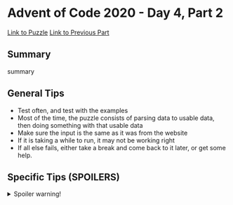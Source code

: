 # Advent of Code 2020 - Day 4, Part 2

[Link to Puzzle](https://adventofcode.com/2020/day/4#part2)
[Link to Previous Part](https://github.com/CodingAP/unofficial-aoc-syllabus/blob/main/years/2020/day4/part1.md)

## Summary
summary

## General Tips
- Test often, and test with the examples
- Most of the time, the puzzle consists of parsing data to usable data, then doing something with that usable data
- Make sure the input is the same as it was from the website
- If it is taking a while to run, it may not be working right
- If all else fails, either take a break and come back to it later, or get some help.

## Specific Tips (SPOILERS)
<details> <summary>Spoiler warning!</summary>

specific tips

</details>